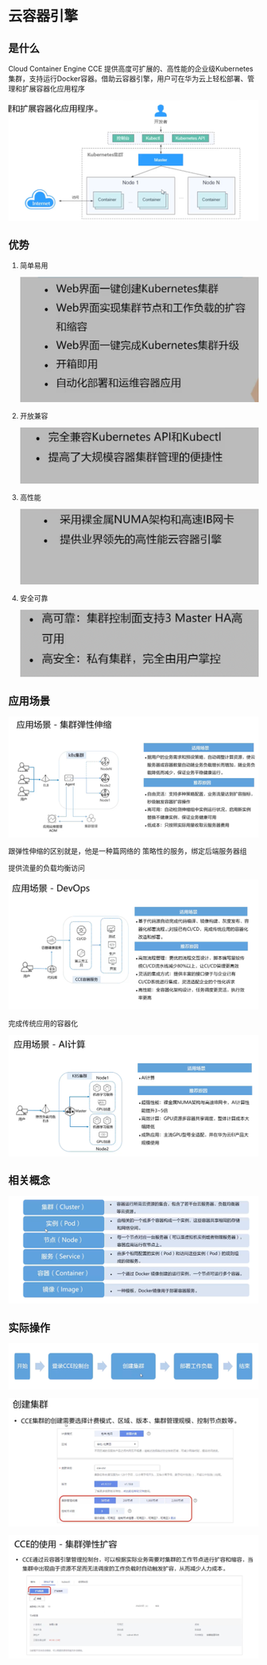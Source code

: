 # 云容器引擎

## 是什么

Cloud Container Engine CCE 提供高度可扩展的、高性能的企业级Kubernetes集群，支持运行Docker容器。借助云容器引擎，用户可在华为云上轻松部署、管理和扩展容器化应用程序

![image-20221004005110085](picture/image-20221004005110085.png)



## 优势

1. 简单易用

   ![image-20221004005155776](picture/image-20221004005155776.png)

2. 开放兼容

   ![image-20221004005204927](picture/image-20221004005204927.png)

3. 高性能

   ![image-20221004005201618](picture/image-20221004005201618.png)

4. 安全可靠

   ![image-20221004005210167](picture/image-20221004005210167.png)



## 应用场景

![image-20221004010546912](picture/image-20221004010546912.png)

跟弹性伸缩的区别就是，他是一种篇网络的 策略性的服务，绑定后端服务器组

提供流量的负载均衡访问

![image-20221004011101455](picture/image-20221004011101455.png)

完成传统应用的容器化

![image-20221004011123969](picture/image-20221004011123969.png)



## 相关概念

![image-20221004011203579](picture/image-20221004011203579.png)



## 实际操作

![image-20221004011429722](picture/image-20221004011429722.png)

![image-20221004011438269](picture/image-20221004011438269.png)

![image-20221004011449692](picture/image-20221004011449692.png)
